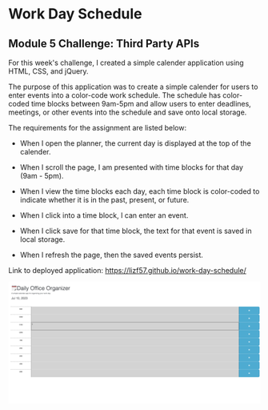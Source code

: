 # Work Day Schedule
<h2>Module 5 Challenge: Third Party APIs</h2>

For this week's challenge, I created a simple calender application using HTML, CSS, and jQuery.

The purpose of this application was to create a simple calender for users to enter events into a color-code work schedule. The schedule has color-coded time blocks between 9am-5pm and allow users to enter deadlines, meetings, or other events into the schedule and save onto local storage. 

The requirements for the assignment are listed below:

- When I open the planner, the current day is displayed at the top of the calender.

- When I scroll the page, I am presented with time blocks for that day (9am - 5pm).

- When I view the time blocks each day, each time block is color-coded to indicate whether it is in the past, present, or future.

- When I click into a time block, I can enter an event.

- When I click save for that time block, the text for that event is saved in local storage.

- When I refresh the page, then the saved events persist.

Link to deployed application: https://lizf57.github.io/work-day-schedule/

![Project Screenshot](./images/Screenshot.png)